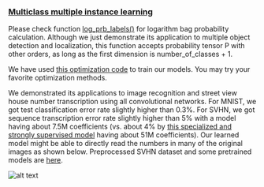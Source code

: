 ### [Multiclass multiple instance learning](https://arxiv.org/abs/1811.12346)

Please check function [log_prb_labels()](https://github.com/lixilinx/MCMIL/blob/04ad08465d45b2ee8d6174eb1f76dc809550eb16/utilities.py#L6) for logarithm bag probability calculation. Although we just demonstrate its application to multiple object detection and localization, this function accepts probability tensor P with other orders, as long as the first dimension is number_of_classes + 1.    

We have used [this optimization code](https://github.com/lixilinx/psgd_torch/blob/master/preconditioned_stochastic_gradient_descent.py) to train our models. You may try your favorite optimization methods.

We demonstrated its applications to image recognition and street view house number transcription using all convolutional networks. For MNIST, we got test classification error rate slightly higher than 0.3%. For SVHN, we got sequence transcription error rate slightly higher than 5% with a model having about 7.5M coefficients (vs. about 4% by [this specialized and strongly supervised model](https://arxiv.org/abs/1312.6082) having about 51M coefficients). Our learned model might be able to directly read the numbers in many of the original images as shown below. Preprocessed SVHN dataset and some pretrained models are [here](https://drive.google.com/drive/folders/1BvVpUw3OY3RtkJo-bfujwBsa0y6e49lZ).

![alt text](https://github.com/lixilinx/Learning_with_Labels_of_Existing-Nonexisting/blob/master/misc/svhn_test.png)
